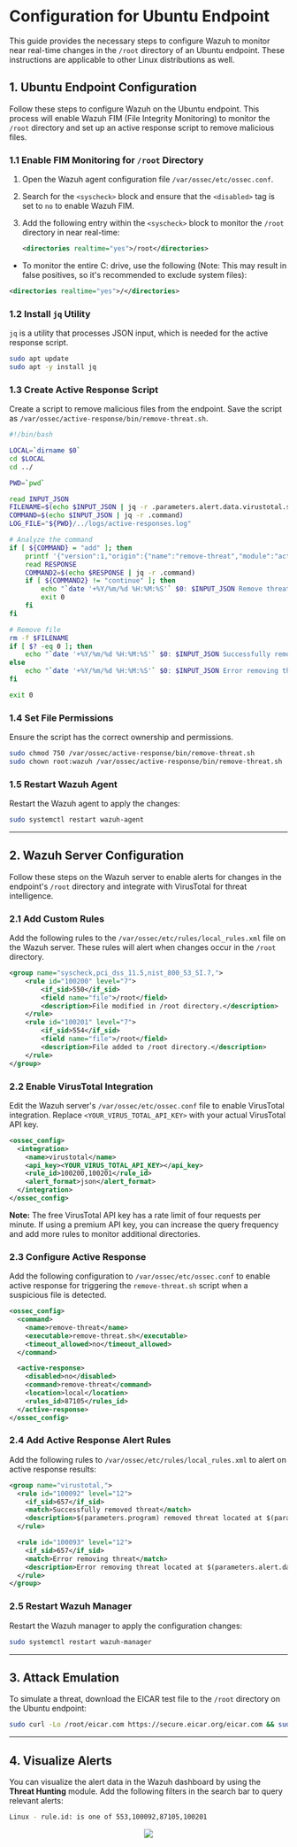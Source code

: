 # Configuration for Ubuntu Endpoint

This guide provides the necessary steps to configure Wazuh to monitor near real-time changes in the `/root` directory of an Ubuntu endpoint. These instructions are applicable to other Linux distributions as well.

## 1. Ubuntu Endpoint Configuration

Follow these steps to configure Wazuh on the Ubuntu endpoint. This process will enable Wazuh FIM (File Integrity Monitoring) to monitor the `/root` directory and set up an active response script to remove malicious files.

### 1.1 Enable FIM Monitoring for `/root` Directory

1. Open the Wazuh agent configuration file `/var/ossec/etc/ossec.conf`.
2. Search for the `<syscheck>` block and ensure that the `<disabled>` tag is set to `no` to enable Wazuh FIM.
3. Add the following entry within the `<syscheck>` block to monitor the `/root` directory in near real-time:

   ```xml
   <directories realtime="yes">/root</directories>
   ```
- To monitor the entire C: drive, use the following (Note: This may result in false positives, so it's recommended to exclude system files):
```xml
<directories realtime="yes">/</directories>
```
### 1.2 Install `jq` Utility

`jq` is a utility that processes JSON input, which is needed for the active response script.

```bash
sudo apt update
sudo apt -y install jq
```

### 1.3 Create Active Response Script

Create a script to remove malicious files from the endpoint. Save the script as `/var/ossec/active-response/bin/remove-threat.sh`.

```bash
#!/bin/bash

LOCAL=`dirname $0`
cd $LOCAL
cd ../

PWD=`pwd`

read INPUT_JSON
FILENAME=$(echo $INPUT_JSON | jq -r .parameters.alert.data.virustotal.source.file)
COMMAND=$(echo $INPUT_JSON | jq -r .command)
LOG_FILE="${PWD}/../logs/active-responses.log"

# Analyze the command
if [ ${COMMAND} = "add" ]; then
    printf '{"version":1,"origin":{"name":"remove-threat","module":"active-response"},"command":"check_keys", "parameters":{"keys":[]}}\n'
    read RESPONSE
    COMMAND2=$(echo $RESPONSE | jq -r .command)
    if [ ${COMMAND2} != "continue" ]; then
        echo "`date '+%Y/%m/%d %H:%M:%S'` $0: $INPUT_JSON Remove threat active response aborted" >> ${LOG_FILE}
        exit 0
    fi
fi

# Remove file
rm -f $FILENAME
if [ $? -eq 0 ]; then
    echo "`date '+%Y/%m/%d %H:%M:%S'` $0: $INPUT_JSON Successfully removed threat" >> ${LOG_FILE}
else
    echo "`date '+%Y/%m/%d %H:%M:%S'` $0: $INPUT_JSON Error removing threat" >> ${LOG_FILE}
fi

exit 0
```

### 1.4 Set File Permissions

Ensure the script has the correct ownership and permissions.

```bash
sudo chmod 750 /var/ossec/active-response/bin/remove-threat.sh
sudo chown root:wazuh /var/ossec/active-response/bin/remove-threat.sh
```

### 1.5 Restart Wazuh Agent

Restart the Wazuh agent to apply the changes:

```bash
sudo systemctl restart wazuh-agent
```

---

## 2. Wazuh Server Configuration

Follow these steps on the Wazuh server to enable alerts for changes in the endpoint's `/root` directory and integrate with VirusTotal for threat intelligence.

### 2.1 Add Custom Rules

Add the following rules to the `/var/ossec/etc/rules/local_rules.xml` file on the Wazuh server. These rules will alert when changes occur in the `/root` directory.

```xml
<group name="syscheck,pci_dss_11.5,nist_800_53_SI.7,">
    <rule id="100200" level="7">
        <if_sid>550</if_sid>
        <field name="file">/root</field>
        <description>File modified in /root directory.</description>
    </rule>
    <rule id="100201" level="7">
        <if_sid>554</if_sid>
        <field name="file">/root</field>
        <description>File added to /root directory.</description>
    </rule>
</group>
```

### 2.2 Enable VirusTotal Integration

Edit the Wazuh server's `/var/ossec/etc/ossec.conf` file to enable VirusTotal integration. Replace `<YOUR_VIRUS_TOTAL_API_KEY>` with your actual VirusTotal API key.

```xml
<ossec_config>
  <integration>
    <name>virustotal</name>
    <api_key><YOUR_VIRUS_TOTAL_API_KEY></api_key>
    <rule_id>100200,100201</rule_id>
    <alert_format>json</alert_format>
  </integration>
</ossec_config>
```

**Note:** The free VirusTotal API key has a rate limit of four requests per minute. If using a premium API key, you can increase the query frequency and add more rules to monitor additional directories.

### 2.3 Configure Active Response

Add the following configuration to `/var/ossec/etc/ossec.conf` to enable active response for triggering the `remove-threat.sh` script when a suspicious file is detected.

```xml
<ossec_config>
  <command>
    <name>remove-threat</name>
    <executable>remove-threat.sh</executable>
    <timeout_allowed>no</timeout_allowed>
  </command>

  <active-response>
    <disabled>no</disabled>
    <command>remove-threat</command>
    <location>local</location>
    <rules_id>87105</rules_id>
  </active-response>
</ossec_config>
```

### 2.4 Add Active Response Alert Rules

Add the following rules to `/var/ossec/etc/rules/local_rules.xml` to alert on active response results:

```xml
<group name="virustotal,">
  <rule id="100092" level="12">
    <if_sid>657</if_sid>
    <match>Successfully removed threat</match>
    <description>$(parameters.program) removed threat located at $(parameters.alert.data.virustotal.source.file)</description>
  </rule>

  <rule id="100093" level="12">
    <if_sid>657</if_sid>
    <match>Error removing threat</match>
    <description>Error removing threat located at $(parameters.alert.data.virustotal.source.file)</description>
  </rule>
</group>
```

### 2.5 Restart Wazuh Manager

Restart the Wazuh manager to apply the configuration changes:

```bash
sudo systemctl restart wazuh-manager
```

---

## 3. Attack Emulation

To simulate a threat, download the EICAR test file to the `/root` directory on the Ubuntu endpoint:

```bash
sudo curl -Lo /root/eicar.com https://secure.eicar.org/eicar.com && sudo ls -lah /root/eicar.com
```

---

## 4. Visualize Alerts

You can visualize the alert data in the Wazuh dashboard by using the **Threat Hunting** module. Add the following filters in the search bar to query relevant alerts:

```bash
Linux - rule.id: is one of 553,100092,87105,100201
```

<div align=center>
    <img src="https://github.com/user-attachments/assets/fbad936f-84b4-4bb8-80f6-30556422ffb4"></src>
</div>
